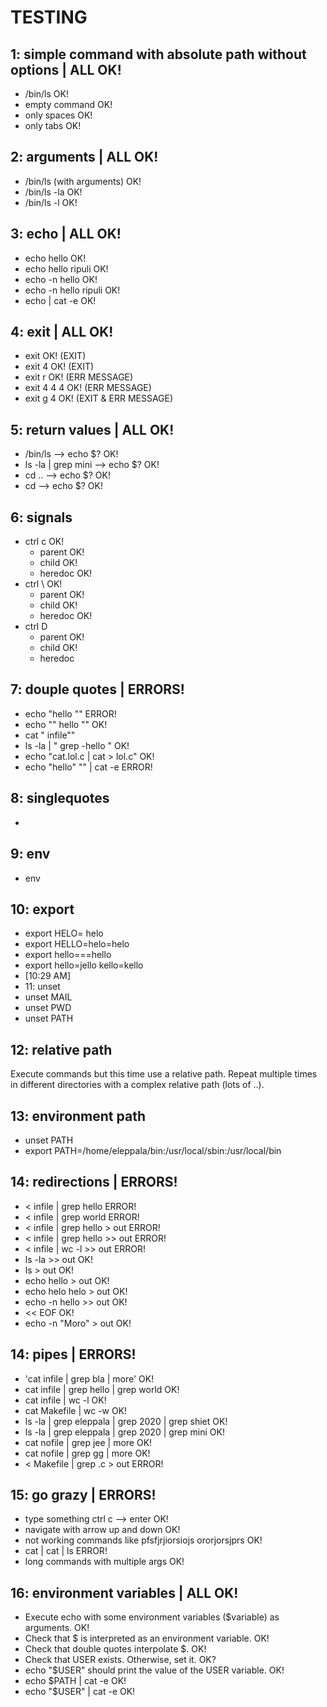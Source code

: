 # TESTING

## 1: simple command with absolute path without options | ALL OK!
* /bin/ls OK!
* empty command OK!
* only spaces OK!
* only tabs OK!


## 2: arguments | ALL OK!
* /bin/ls (with arguments) OK!
* /bin/ls -la OK!
* /bin/ls -l OK!

## 3: echo | ALL OK!
* echo hello OK!
* echo hello ripuli OK!
* echo -n hello OK!
* echo -n hello ripuli OK!
* echo | cat -e OK!

## 4: exit | ALL OK!
* exit OK! (EXIT)
* exit 4 OK! (EXIT)
* exit r OK! (ERR MESSAGE)
* exit 4 4 4 OK! (ERR MESSAGE)
* exit g 4 OK! (EXIT & ERR MESSAGE)

## 5: return values | ALL OK!
* /bin/ls --> echo $? OK!
* ls -la | grep mini --> echo $? OK!
* cd .. --> echo $? OK!
* cd    --> echo $? OK!

## 6: signals
* ctrl c OK!
  * parent OK!
  * child OK!
  * heredoc OK!
* ctrl \ OK!
  * parent OK!
  * child OK!
  * heredoc OK!
* ctrl D
  * parent OK!
  * child OK!
  * heredoc

## 7: douple quotes | ERRORS!
* echo "hello "" ERROR!
* echo "" hello "" OK!
* cat "  infile""
* ls -la | " grep -hello " OK!
* echo "cat.lol.c | cat > lol.c" OK!
* echo "hello" "" | cat -e ERROR!

## 8: singlequotes
-

## 9: env
* env

## 10: export
* export HELO= helo
* export HELLO=helo=helo
* export hello===hello
* export hello=jello kello=kello
* [10:29 AM]
* 11: unset
* unset MAIL
* unset PWD
* unset PATH

## 12: relative path

Execute commands but this time use a relative path.
Repeat multiple times in different directories with a complex relative path (lots of ..).

## 13: environment path
* unset PATH
* export PATH=/home/eleppala/bin:/usr/local/sbin:/usr/local/bin

## 14: redirections | ERRORS!
* < infile | grep hello ERROR!
* < infile | grep world ERROR!
* < infile | grep hello > out ERROR!
* < infile | grep hello >> out ERROR!
* < infile | wc -l >> out ERROR!
* ls -la >> out OK!
* ls > out OK!
* echo hello > out OK!
* echo helo helo > out OK!
* echo -n hello >> out OK!
* << EOF OK!
* echo -n "Moro" > out OK!

## 14: pipes | ERRORS!
* 'cat infile | grep bla | more' OK!
* cat infile | grep hello | grep world OK!
* cat infile | wc -l OK!
* cat Makefile | wc -w OK!
* ls -la | grep eleppala | grep 2020 | grep shiet OK!
* ls -la | grep eleppala | grep 2020 | grep mini OK!
* cat nofile | grep jee | more OK!
* cat nofile | grep gg | more OK!
* < Makefile | grep .c > out ERROR!

## 15: go grazy | ERRORS!
* type something ctrl c --> enter OK!
* navigate with arrow up and down OK!
* not working commands like pfsfjrjiorsiojs ororjorsjprs OK!
* cat | cat | ls ERROR!
* long commands with multiple args OK!

## 16: environment variables | ALL OK!
* Execute echo with some environment variables ($variable) as arguments. OK!
* Check that $ is interpreted as an environment variable. OK!
* Check that double quotes interpolate $. OK!
* Check that USER exists. Otherwise, set it. OK?
* echo "$USER" should print the value of the USER variable. OK!
* echo $PATH | cat -e OK!
* echo "$USER" | cat -e OK!
